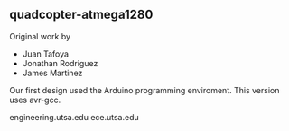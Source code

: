 ## quadcopter-atmega1280



Original work by 
* Juan Tafoya
* Jonathan Rodriguez
* James Martinez

Our first design used the Arduino programming enviroment. This version uses avr-gcc.

engineering.utsa.edu
ece.utsa.edu
